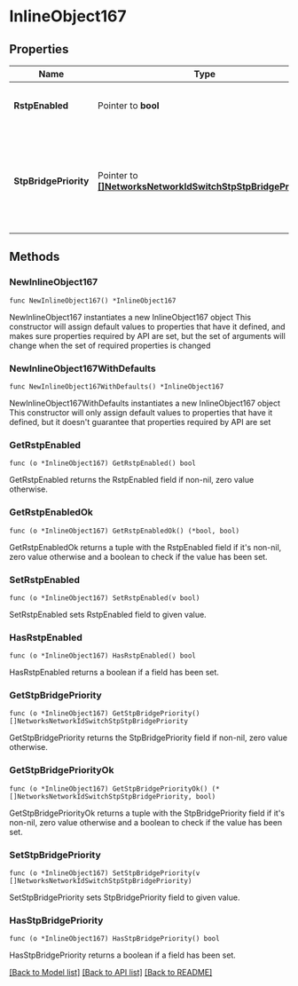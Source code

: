 # InlineObject167

## Properties

Name | Type | Description | Notes
------------ | ------------- | ------------- | -------------
**RstpEnabled** | Pointer to **bool** | The spanning tree protocol status in network | [optional] 
**StpBridgePriority** | Pointer to [**[]NetworksNetworkIdSwitchStpStpBridgePriority**](NetworksNetworkIdSwitchStpStpBridgePriority.md) | STP bridge priority for switches/stacks or switch templates. An empty array will clear the STP bridge priority settings. | [optional] 

## Methods

### NewInlineObject167

`func NewInlineObject167() *InlineObject167`

NewInlineObject167 instantiates a new InlineObject167 object
This constructor will assign default values to properties that have it defined,
and makes sure properties required by API are set, but the set of arguments
will change when the set of required properties is changed

### NewInlineObject167WithDefaults

`func NewInlineObject167WithDefaults() *InlineObject167`

NewInlineObject167WithDefaults instantiates a new InlineObject167 object
This constructor will only assign default values to properties that have it defined,
but it doesn't guarantee that properties required by API are set

### GetRstpEnabled

`func (o *InlineObject167) GetRstpEnabled() bool`

GetRstpEnabled returns the RstpEnabled field if non-nil, zero value otherwise.

### GetRstpEnabledOk

`func (o *InlineObject167) GetRstpEnabledOk() (*bool, bool)`

GetRstpEnabledOk returns a tuple with the RstpEnabled field if it's non-nil, zero value otherwise
and a boolean to check if the value has been set.

### SetRstpEnabled

`func (o *InlineObject167) SetRstpEnabled(v bool)`

SetRstpEnabled sets RstpEnabled field to given value.

### HasRstpEnabled

`func (o *InlineObject167) HasRstpEnabled() bool`

HasRstpEnabled returns a boolean if a field has been set.

### GetStpBridgePriority

`func (o *InlineObject167) GetStpBridgePriority() []NetworksNetworkIdSwitchStpStpBridgePriority`

GetStpBridgePriority returns the StpBridgePriority field if non-nil, zero value otherwise.

### GetStpBridgePriorityOk

`func (o *InlineObject167) GetStpBridgePriorityOk() (*[]NetworksNetworkIdSwitchStpStpBridgePriority, bool)`

GetStpBridgePriorityOk returns a tuple with the StpBridgePriority field if it's non-nil, zero value otherwise
and a boolean to check if the value has been set.

### SetStpBridgePriority

`func (o *InlineObject167) SetStpBridgePriority(v []NetworksNetworkIdSwitchStpStpBridgePriority)`

SetStpBridgePriority sets StpBridgePriority field to given value.

### HasStpBridgePriority

`func (o *InlineObject167) HasStpBridgePriority() bool`

HasStpBridgePriority returns a boolean if a field has been set.


[[Back to Model list]](../README.md#documentation-for-models) [[Back to API list]](../README.md#documentation-for-api-endpoints) [[Back to README]](../README.md)


